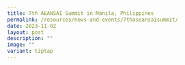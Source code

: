 ```yaml
---
title: 7th AEANSAI Summit in Manila, Philippines
permalink: /resources/news-and-events/7thaseansaisummit/
date: 2023-11-02
layout: post
description: ""
image: ""
variant: tiptap
---
```

